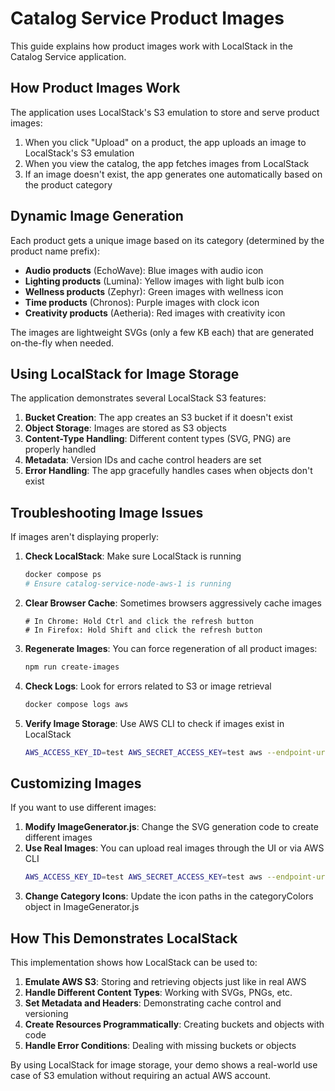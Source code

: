 # Catalog Service Product Images

This guide explains how product images work with LocalStack in the Catalog Service application.

## How Product Images Work

The application uses LocalStack's S3 emulation to store and serve product images:

1. When you click "Upload" on a product, the app uploads an image to LocalStack's S3 emulation
2. When you view the catalog, the app fetches images from LocalStack
3. If an image doesn't exist, the app generates one automatically based on the product category

## Dynamic Image Generation

Each product gets a unique image based on its category (determined by the product name prefix):

- **Audio products** (EchoWave): Blue images with audio icon
- **Lighting products** (Lumina): Yellow images with light bulb icon
- **Wellness products** (Zephyr): Green images with wellness icon
- **Time products** (Chronos): Purple images with clock icon
- **Creativity products** (Aetheria): Red images with creativity icon

The images are lightweight SVGs (only a few KB each) that are generated on-the-fly when needed.

## Using LocalStack for Image Storage

The application demonstrates several LocalStack S3 features:

1. **Bucket Creation**: The app creates an S3 bucket if it doesn't exist
2. **Object Storage**: Images are stored as S3 objects 
3. **Content-Type Handling**: Different content types (SVG, PNG) are properly handled
4. **Metadata**: Version IDs and cache control headers are set
5. **Error Handling**: The app gracefully handles cases when objects don't exist

## Troubleshooting Image Issues

If images aren't displaying properly:

1. **Check LocalStack**: Make sure LocalStack is running
   ```bash
   docker compose ps
   # Ensure catalog-service-node-aws-1 is running
   ```

2. **Clear Browser Cache**: Sometimes browsers aggressively cache images
   ```
   # In Chrome: Hold Ctrl and click the refresh button
   # In Firefox: Hold Shift and click the refresh button
   ```

3. **Regenerate Images**: You can force regeneration of all product images:
   ```bash
   npm run create-images
   ```

4. **Check Logs**: Look for errors related to S3 or image retrieval
   ```bash
   docker compose logs aws
   ```

5. **Verify Image Storage**: Use AWS CLI to check if images exist in LocalStack
   ```bash
   AWS_ACCESS_KEY_ID=test AWS_SECRET_ACCESS_KEY=test aws --endpoint-url=http://localhost:4566 s3 ls s3://product-images/
   ```

## Customizing Images

If you want to use different images:

1. **Modify ImageGenerator.js**: Change the SVG generation code to create different images
2. **Use Real Images**: You can upload real images through the UI or via AWS CLI
   ```bash
   AWS_ACCESS_KEY_ID=test AWS_SECRET_ACCESS_KEY=test aws --endpoint-url=http://localhost:4566 s3 cp your-image.png s3://product-images/1/product.png
   ```
3. **Change Category Icons**: Update the icon paths in the categoryColors object in ImageGenerator.js

## How This Demonstrates LocalStack

This implementation shows how LocalStack can be used to:

1. **Emulate AWS S3**: Storing and retrieving objects just like in real AWS
2. **Handle Different Content Types**: Working with SVGs, PNGs, etc.
3. **Set Metadata and Headers**: Demonstrating cache control and versioning
4. **Create Resources Programmatically**: Creating buckets and objects with code
5. **Handle Error Conditions**: Dealing with missing buckets or objects

By using LocalStack for image storage, your demo shows a real-world use case of S3 emulation without requiring an actual AWS account.
